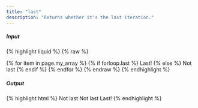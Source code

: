 ```yaml
---
title: "last"
description: "Returns whether it's the last iteration."
---
```

##### Input

{% highlight liquid %}
{% raw %}
<!-- page.my_array is [1, 2, 3] -->
{% for item in page.my_array %}
  {% if forloop.last %}
    Last!
  {% else %}
    Not last
  {% endif %}
{% endfor %}
{% endraw %}
{% endhighlight %}

##### Output

{% highlight html %}
Not last Not last Last!
{% endhighlight %}
